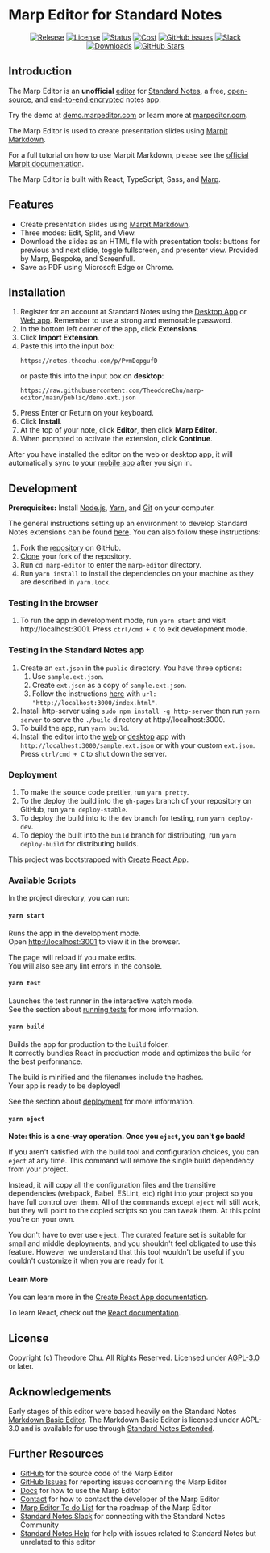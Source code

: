 # Marp Editor for Standard Notes

<div align="center">

[![Release](https://img.shields.io/github/release/theodorechu/marp-editor.svg)](https://github.com/theodorechu/marp-editor/releases)
[![License](https://img.shields.io/github/license/theodorechu/marp-editor?color=blue)](https://github.com/theodorechu/marp-editor/blob/main/LICENSE)
[![Status](https://img.shields.io/badge/status-open%20beta-brightgreen.svg)](https://marpeditor.com/#installation)
[![Cost](https://img.shields.io/badge/cost-free-darkgreen.svg)](https://marpeditor.com/#installation)
[![GitHub issues](https://img.shields.io/github/issues/theodorechu/marp-editor.svg)](https://github.com/theodorechu/marp-editor/issues/)
[![Slack](https://img.shields.io/badge/slack-standardnotes-CC2B5E.svg?style=flat&logo=slack)](https://standardnotes.org/slack)
[![Downloads](https://img.shields.io/github/downloads/theodorechu/marp-editor/total.svg?style=flat)](https://github.com/theodorechu/marp-editor/releases)
[![GitHub Stars](https://img.shields.io/github/stars/theodorechu/marp-editor?style=social)](https://github.com/theodorechu/marp-editor)

</div>

## Introduction

The Marp Editor is an **unofficial** [editor](https://standardnotes.org/help/77/what-are-editors) for [Standard Notes](https://standardnotes.org), a free, [open-source](https://standardnotes.org/knowledge/5/what-is-free-and-open-source-software), and [end-to-end encrypted](https://standardnotes.org/knowledge/2/what-is-end-to-end-encryption) notes app.

Try the demo at [demo.marpeditor.com](https://demo.marpeditor.com) or learn more at [marpeditor.com](https://marpeditor.com).

The Marp Editor is used to create presentation slides using [Marpit Markdown](https://marpit.marp.app/markdown).

For a full tutorial on how to use Marpit Markdown, please see the [official Marpit documentation](https://marpit.marp.app/markdown).

The Marp Editor is built with React, TypeScript, Sass, and [Marp](https://marp.app).

## Features

- Create presentation slides using [Marpit Markdown](https://marpit.marp.app/markdown).
- Three modes: Edit, Split, and View.
- Download the slides as an HTML file with presentation tools: buttons for previous and next slide, toggle fullscreen, and presenter view. Provided by Marp, Bespoke, and Screenfull.
- Save as PDF using Microsoft Edge or Chrome.

## Installation

1. Register for an account at Standard Notes using the [Desktop App](https://standardnotes.org/download) or [Web app](https://app.standardnotes.org). Remember to use a strong and memorable password.
2. In the bottom left corner of the app, click **Extensions**.
3. Click **Import Extension**.
4. Paste this into the input box:
   ```
   https://notes.theochu.com/p/PvmDopgufD
   ```
   or paste this into the input box on **desktop**:
   ```
   https://raw.githubusercontent.com/TheodoreChu/marp-editor/main/public/demo.ext.json
   ```
5. Press Enter or Return on your keyboard.
6. Click **Install**.
7. At the top of your note, click **Editor**, then click **Marp Editor**.
8. When prompted to activate the extension, click **Continue**.

After you have installed the editor on the web or desktop app, it will automatically sync to your [mobile app](https://standardnotes.org/download) after you sign in.

## Development

**Prerequisites:** Install [Node.js](https://nodejs.org/en/), [Yarn](https://classic.yarnpkg.com/en/docs/install/), and [Git](https://github.com/git-guides/install-git) on your computer.

The general instructions setting up an environment to develop Standard Notes extensions can be found [here](https://docs.standardnotes.org/extensions/local-setup). You can also follow these instructions:

1. Fork the [repository](https://github.com/theodorechu/marp-editor) on GitHub.
2. [Clone](https://help.github.com/en/github/creating-cloning-and-archiving-repositories/cloning-a-repository) your fork of the repository.
3. Run `cd marp-editor` to enter the `marp-editor` directory.
4. Run `yarn install` to install the dependencies on your machine as they are described in `yarn.lock`.

### Testing in the browser

1. To run the app in development mode, run `yarn start` and visit http://localhost:3001. Press `ctrl/cmd + C` to exit development mode.

### Testing in the Standard Notes app

1.  Create an `ext.json` in the `public` directory. You have three options:
    1.  Use `sample.ext.json`.
    2.  Create `ext.json` as a copy of `sample.ext.json`.
    3.  Follow the instructions [here](https://docs.standardnotes.org/extensions/local-setup) with `url: "http://localhost:3000/index.html"`.
2.  Install http-server using `sudo npm install -g http-server` then run `yarn server` to serve the `./build` directory at http://localhost:3000.
3.  To build the app, run `yarn build`.
4.  Install the editor into the [web](https://app.standardnotes.org) or [desktop](https://standardnotes.org/download) app with `http://localhost:3000/sample.ext.json` or with your custom `ext.json`. Press `ctrl/cmd + C` to shut down the server.

### Deployment

1. To make the source code prettier, run `yarn pretty`.
2. To the deploy the build into the `gh-pages` branch of your repository on GitHub, run `yarn deploy-stable`.
3. To deploy the build into to the `dev` branch for testing, run `yarn deploy-dev`.
4. To deploy the built into the `build` branch for distributing, run `yarn deploy-build` for distributing builds.

This project was bootstrapped with [Create React App](https://github.com/facebook/create-react-app).

### Available Scripts

In the project directory, you can run:

#### `yarn start`

Runs the app in the development mode.\
Open [http://localhost:3001](http://localhost:3001) to view it in the browser.

The page will reload if you make edits.\
You will also see any lint errors in the console.

#### `yarn test`

Launches the test runner in the interactive watch mode.\
See the section about [running tests](https://facebook.github.io/create-react-app/docs/running-tests) for more information.

#### `yarn build`

Builds the app for production to the `build` folder.\
It correctly bundles React in production mode and optimizes the build for the best performance.

The build is minified and the filenames include the hashes.\
Your app is ready to be deployed!

See the section about [deployment](https://facebook.github.io/create-react-app/docs/deployment) for more information.

#### `yarn eject`

**Note: this is a one-way operation. Once you `eject`, you can't go back!**

If you aren't satisfied with the build tool and configuration choices, you can `eject` at any time. This command will remove the single build dependency from your project.

Instead, it will copy all the configuration files and the transitive dependencies (webpack, Babel, ESLint, etc) right into your project so you have full control over them. All of the commands except `eject` will still work, but they will point to the copied scripts so you can tweak them. At this point you're on your own.

You don't have to ever use `eject`. The curated feature set is suitable for small and middle deployments, and you shouldn't feel obligated to use this feature. However we understand that this tool wouldn't be useful if you couldn't customize it when you are ready for it.

#### Learn More

You can learn more in the [Create React App documentation](https://facebook.github.io/create-react-app/docs/getting-started).

To learn React, check out the [React documentation](https://reactjs.org/).

## License

Copyright (c) Theodore Chu. All Rights Reserved. Licensed under [AGPL-3.0](https://github.com/TheodoreChu/marp-editor/blob/main/LICENSE) or later.

## Acknowledgements

Early stages of this editor were based heavily on the Standard Notes [Markdown Basic Editor](https://github.com/standardnotes/markdown-basic). The Markdown Basic Editor is licensed under AGPL-3.0 and is available for use through [Standard Notes Extended](https://standardnotes.org/extensions).

## Further Resources

- [GitHub](https://github.com/TheodoreChu/marp-editor) for the source code of the Marp Editor
- [GitHub Issues](https://github.com/TheodoreChu/marp-editor/issues) for reporting issues concerning the Marp Editor
- [Docs](https://docs.theochu.com/marp-editor) for how to use the Marp Editor
- [Contact](https://theochu.com/contact) for how to contact the developer of the Marp Editor
- [Marp Editor To do List](https://github.com/TheodoreChu/marp-editor/projects/1) for the roadmap of the Marp Editor
- [Standard Notes Slack](https://standardnotes.org/slack) for connecting with the Standard Notes Community
- [Standard Notes Help](https://standardnotes.org/help) for help with issues related to Standard Notes but unrelated to this editor

